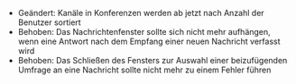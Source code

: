 - Geändert: Kanäle in Konferenzen werden ab jetzt nach Anzahl der Benutzer sortiert
- Behoben: Das Nachrichtenfenster sollte sich nicht mehr aufhängen, wenn eine Antwort nach dem Empfang einer neuen Nachricht verfasst wird
- Behoben: Das Schließen des Fensters zur Auswahl einer beizufügenden Umfrage an eine Nachricht sollte nicht mehr zu einem Fehler  führen